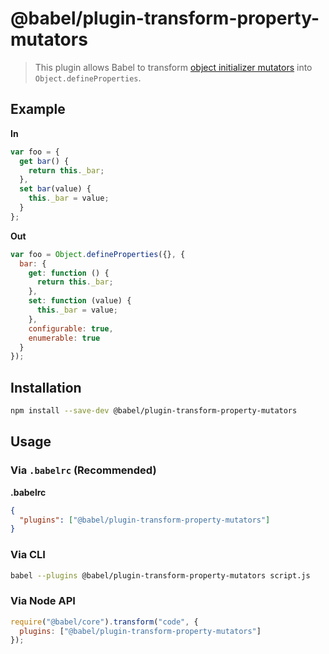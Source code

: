 # @babel/plugin-transform-property-mutators

> This plugin allows Babel to transform [object initializer mutators](https://developer.mozilla.org/en-US/docs/Web/JavaScript/Reference/Operators/Object_initializer#Method_definitions) into `Object.defineProperties`.

## Example

**In**

```javascript
var foo = {
  get bar() {
    return this._bar;
  },
  set bar(value) {
    this._bar = value;
  }
};
```

**Out**

```javascript
var foo = Object.defineProperties({}, {
  bar: {
    get: function () {
      return this._bar;
    },
    set: function (value) {
      this._bar = value;
    },
    configurable: true,
    enumerable: true
  }
});
```

## Installation

```sh
npm install --save-dev @babel/plugin-transform-property-mutators
```

## Usage

### Via `.babelrc` (Recommended)

**.babelrc**

```json
{
  "plugins": ["@babel/plugin-transform-property-mutators"]
}
```

### Via CLI

```sh
babel --plugins @babel/plugin-transform-property-mutators script.js
```

### Via Node API

```javascript
require("@babel/core").transform("code", {
  plugins: ["@babel/plugin-transform-property-mutators"]
});
```
